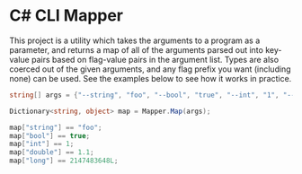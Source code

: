 # C# CLI Mapper
This project is a utility which takes the arguments to a program as a parameter, and returns a map of all of the arguments parsed out into key-value pairs based on flag-value pairs in the argument list. Types are also coerced out of the given arguments, and any flag prefix you want (including none) can be used. See the examples below to see how it works in practice.

```csharp
string[] args = {"--string", "foo", "--bool", "true", "--int", "1", "--double", "1.1", "--long", "2147483648"};

Dictionary<string, object> map = Mapper.Map(args);

map["string"] == "foo";
map["bool"] == true;
map["int"] == 1;
map["double"] == 1.1;
map["long"] == 2147483648L;
```
